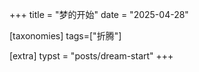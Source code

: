 +++
title = "梦的开始"
date = "2025-04-28"

[taxonomies]
tags=["折腾"]

[extra]
typst = "posts/dream-start"
+++

